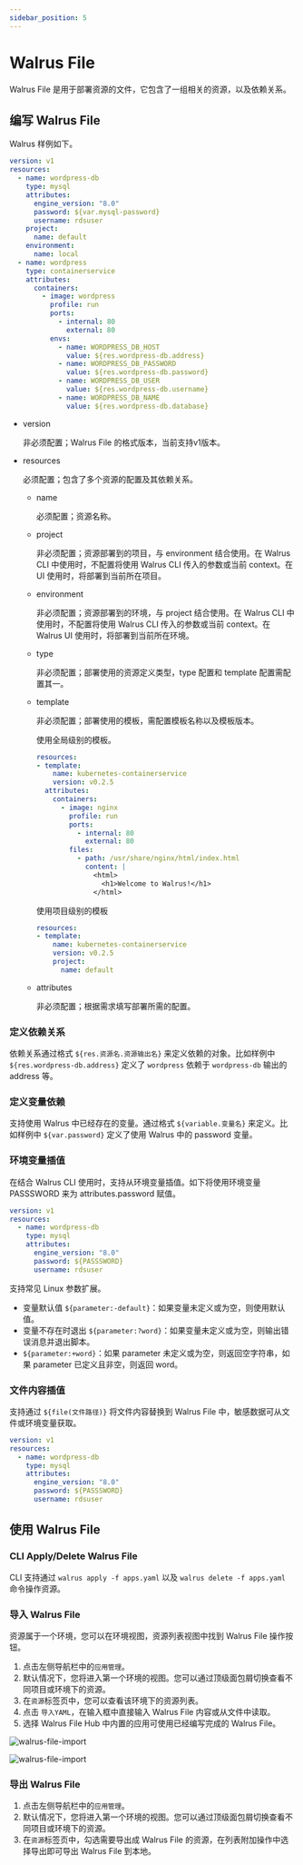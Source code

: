 ```yaml
---
sidebar_position: 5
---
```


# Walrus File

Walrus File 是用于部署资源的文件，它包含了一组相关的资源，以及依赖关系。

## 编写 Walrus File

Walrus 样例如下。

```yaml
version: v1
resources:
  - name: wordpress-db
    type: mysql
    attributes:
      engine_version: "8.0"
      password: ${var.mysql-password}
      username: rdsuser
    project:
      name: default
    environment:
      name: local
  - name: wordpress
    type: containerservice
    attributes:
      containers:
        - image: wordpress
          profile: run
          ports:
            - internal: 80
              external: 80
          envs:
            - name: WORDPRESS_DB_HOST
              value: ${res.wordpress-db.address}
            - name: WORDPRESS_DB_PASSWORD
              value: ${res.wordpress-db.password}
            - name: WORDPRESS_DB_USER
              value: ${res.wordpress-db.username}
            - name: WORDPRESS_DB_NAME
              value: ${res.wordpress-db.database}
```

- version

  非必须配置；Walrus File 的格式版本，当前支持v1版本。

- resources

  必须配置；包含了多个资源的配置及其依赖关系。

  - name

    必须配置；资源名称。

  - project
    
    非必须配置；资源部署到的项目，与 environment 结合使用。在 Walrus CLI 中使用时，不配置将使用 Walrus CLI 传入的参数或当前 context。在 UI 使用时，将部署到当前所在项目。

  - environment
    
    非必须配置；资源部署到的环境，与 project 结合使用。在 Walrus CLI 中使用时，不配置将使用 Walrus CLI 传入的参数或当前 context。在 Walrus UI 使用时，将部署到当前所在环境。

  - type

    非必须配置；部署使用的资源定义类型，type 配置和 template 配置需配置其一。

  - template

    非必须配置；部署使用的模板，需配置模板名称以及模板版本。

    使用全局级别的模板。
    ```yaml
    resources:
    - template:
        name: kubernetes-containerservice
        version: v0.2.5
      attributes: 
        containers:
          - image: nginx
            profile: run
            ports:
              - internal: 80
                external: 80
            files:
              - path: /usr/share/nginx/html/index.html
                content: |
                  <html>
                    <h1>Welcome to Walrus!</h1>
                  </html>
    ```

    使用项目级别的模板
    ```yaml
    resources:
    - template:
        name: kubernetes-containerservice
        version: v0.2.5
        project:
          name: default
    ```
  
  - attributes
  
    非必须配置；根据需求填写部署所需的配置。

### 定义依赖关系

依赖关系通过格式 `${res.资源名.资源输出名}` 来定义依赖的对象。比如样例中 `${res.wordpress-db.address}` 定义了 `wordpress` 依赖于 `wordpress-db` 输出的 address 等。

### 定义变量依赖

支持使用 Walrus 中已经存在的变量。通过格式 `${variable.变量名}` 来定义。比如样例中 `${var.password}` 定义了使用 Walrus 中的 password 变量。

### 环境变量插值

在结合 Walrus CLI 使用时，支持从环境变量插值。如下将使用环境变量 PASSSWORD 来为 attributes.password 赋值。

```yaml
version: v1
resources:
  - name: wordpress-db
    type: mysql
    attributes:
      engine_version: "8.0"
      password: ${PASSSWORD}
      username: rdsuser
```

支持常见 Linux 参数扩展。

- 变量默认值 `${parameter:-default}`：如果变量未定义或为空，则使用默认值。
- 变量不存在时退出 `${parameter:?word}`：如果变量未定义或为空，则输出错误消息并退出脚本。
- `${parameter:+word}`：如果 parameter 未定义或为空，则返回空字符串，如果 parameter 已定义且非空，则返回 word。

### 文件内容插值

支持通过 `${file(文件路径)}` 将文件内容替换到 Walrus File 中，敏感数据可从文件或环境变量获取。

```yaml
version: v1
resources:
  - name: wordpress-db
    type: mysql
    attributes:
      engine_version: "8.0"
      password: ${PASSSWORD}
      username: rdsuser
```

## 使用 Walrus File 

### CLI Apply/Delete Walrus File

CLI 支持通过 `walrus apply -f apps.yaml` 以及 `walrus delete -f apps.yaml` 命令操作资源。

### 导入 Walrus File

资源属于一个环境，您可以在环境视图，资源列表视图中找到 Walrus File 操作按钮。

1. 点击左侧导航栏中的`应用管理`。
2. 默认情况下，您将进入第一个环境的视图。您可以通过顶级面包屑切换查看不同项目或环境下的资源。
3. 在`资源`标签页中，您可以查看该环境下的资源列表。
4. 点击 `导入YAML`，在输入框中直接输入 Walrus File 内容或从文件中读取。
5. 选择 Walrus File Hub 中内置的应用可使用已经编写完成的 Walrus File。

![walrus-file-import](/img/v0.5.0/application/resource/walrus-file-import.png)

![walrus-file-import](/img/v0.5.0/application/resource/walrus-file-import-from-hub.png)

### 导出 Walrus File

1. 点击左侧导航栏中的`应用管理`。
2. 默认情况下，您将进入第一个环境的视图。您可以通过顶级面包屑切换查看不同项目或环境下的资源。
3. 在`资源`标签页中，勾选需要导出成 Walrus File 的资源，在列表附加操作中选择导出即可导出 Walrus File 到本地。

